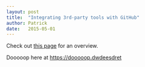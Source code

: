 ```yaml
---
layout: post
title:  "Integrating 3rd-party tools with GitHub"
author: Patrick
date:   2015-05-01
---
```

Check out [this page](https://github.com/integrations) for an overview.

Dooooop here at https://dooooop.dwdeesdret
